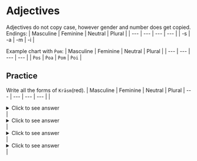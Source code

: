 # Adjectives
Adjectives do not copy case, however gender and number does get copied.  
Endings:
| Masculine | Feminine | Neutral | Plural |
| --- | --- | --- | --- |
| -s | -a | -m | -i |

Example chart with `Ṕom`:
| Masculine | Feminine | Neutral | Plural |
| --- | --- | --- | --- |
| `Ṕos` | `Ṕoa` | `Ṕom` | `Ṕoi` |

## Practice
Write all the forms of `Krāsm`(red).
| Masculine | Feminine | Neutral | Plural
| --- | --- | --- | --- |
| <details><summary>Click to see answer</summary>`Krāss`</details> | <details><summary>Click to see answer</summary>`Krāsa`</details> | <details><summary>Click to see answer</summary>`Krāsm`</details> | <details><summary>Click to see answer</summary>`Krāsi`</details> |
